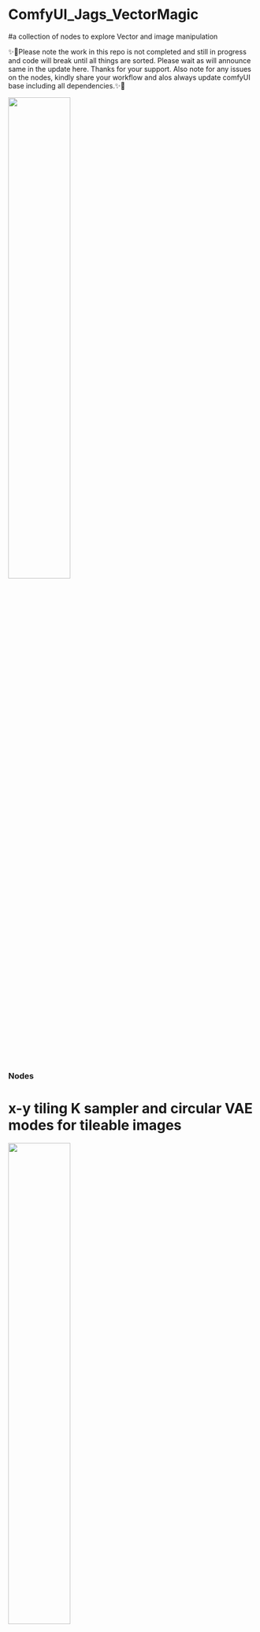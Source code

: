 # ComfyUI_Jags_VectorMagic
#a collection of nodes to explore Vector and image manipulation

✨🍬Please note the work in this repo is not completed and still in progress and code will break until all things are sorted. Please wait as will announce same in the update here.
Thanks for your support. Also note for any issues on the nodes, kindly share your workflow and alos always update comfyUI base including all dependencies.✨🍬


<img src = "images/00_01_00005_.png"  width = "50%">

### Nodes
# x-y tiling K sampler and circular VAE modes for tileable images
<img src = "images/2023-11-26_17-48-59.png"  width = "50%" >

# Segmentation using Ultralytics Yolov8 models and creating masks with same
<img src = "images/2023-12-03_23-10-27.png"  width = "50%" > </br>

<img src = "images/2023-12-03_23-02-42.png"  width = "50%" > </br>

You can see more examples of the workflow and proper selection of models for each type of segmentation masks in the <a href = "https://github.com/jags111/ComfyUI_Jags_VectorMagic/wiki">*VECTOR MAGIC WIKI* </a></br>

# Jags-Clipseg Nodes
CLIPSeg adds a minimal decoder on top of a frozen CLIP model for zero- and one-shot image segmentation.
The CLIPSeg node generates a binary mask for a given input image and text prompt.
<img src = "images/2023-12-08_14-59-13.png"  width = "50%" > </br> 
<img src = "images/2023-12-08_15-02-32.png"  width = "50%" > </br> 

**Inputs:**

- image: A torch.Tensor representing the input image.
- text: A string representing the text prompt.
- blur: A float value to control the amount of Gaussian blur applied to the mask.
- threshold: A float value to control the threshold for creating the binary mask.
- dilation_factor: A float value to control the dilation of the binary mask.

**Outputs:**

- tensor_bw: A torch.Tensor representing the binary mask.
- image_out_hm: A torch.Tensor representing the heatmap overlay on the input image.
- image_out_bw: A torch.Tensor representing the binary mask overlay on the input image.<br>

### JagsCombineSegMasks

The CombineSegMasks node combines two or optionally three masks into a single mask to improve masking of different areas.<br>

<img src = "images/2023-12-08_17-34-47.png"  width = "50%" > </br> 
<img src = "images/2023-12-08_17-40-42.png"  width = "50%" > </br> 

**Inputs:**

- image: A torch.Tensor representing the input image.
- mask1: A torch.Tensor representing the first mask.
- mask2: A torch.Tensor representing the second mask.
- mask3 (optional): A torch.Tensor representing the third mask. Defaults to None.

**Outputs:**

- combined_mask: A torch.Tensor representing the combined mask.
- image_out_hm: A torch.Tensor representing the heatmap overlay of the combined mask on the input image.
- image_out_bw: A torch.Tensor representing the binary mask overlay of the combined mask on the input image.


### Example Work flow
# x-y tiling K sampler and circular VAE modes for tileable images- workflow using SDXL
<img src = "images/JagsvectorworkSDXL_tiledsampler_explore001.png"  width = "50%" ><br>

<img src = "images/00UP-00_00003_.png"  width = "50%" >

### ComfyUI_Jags_VectorMagic- WIKI

Link to the workflow and explanations : <a href= "https://github.com/jags111/ComfyUI_Jags_VectorMagic/wiki"> **WIKI** </a>

### Dependencies
The python library <i><a href="https://github.com/danthedeckie/simpleeval" >simpleeval</a></i> is required to be installed if you wish to use the **expression Nodes**.
<pre>pip install simpleeval</pre>
Also can be installed with a simple pip command <br>
'pip install simpleeval'

A single file library for easily adding evaluatable expressions into python projects. Say you want to allow a user to set an alarm volume, which could depend on the time of day, alarm level, how many previous alarms had gone off, and if there is music playing at the time.

check Notes for more information.

## **Install:**
To install, drop the "_**ComfyUI_Jags_VectorMagic**_" folder into the "_**...\ComfyUI\custom_nodes**_" directory and restart UI.<br>
Ensure all the requirements.txt dependencies are met.<br>
But the best method is to install same from ComfyUI Manager (https://github.com/ltdrdata/ComfyUI-Manager) and search for this name in the Node list and install from there and restart the UI as it takes care of all the dependencies and installs and make it easy for you. 

Put all Seg models in comfyUI/models/Yolov8<br>
Download Yolov8 seg detector and other collections from the following resources;* <a href = "https://huggingface.co/jags/yolov8_model_segmentation-set"> *YOLOv8 model collections* </a><br>

*Ultralytics Detection models :* <a href = "https://docs.ultralytics.com/tasks/detect/"> *YOLOv8n* </a><br>

*Ultralytics Segmentation models :* <a href = "https://docs.ultralytics.com/tasks/segment/">  *YOLOv8n-seg,*   </a> </br>

*Ultralytics Pose models :* Also available incase you want to explore : <a href = "(https://docs.ultralytics.com/tasks/pose/)"> POSE MODELS (yolov8n-pose.pt yolov8s-pose.pt yolov8m-pose.pt yolov8l-pose.pt yolov8x-pose.pt yolov8x-pose-p6.pt) </a> Please note teh pose modesl need a seperate type of node to work and cannot be deployed in normal segmentaion mask node. </br>

* Face detection models - download from my huggingface repo <a href = "https://huggingface.co/jags/yolov8_model_segmentation-set"> *YOLOv8 model collections* </a> </br>

**Installing Clipseg models** <br>
ComfyUI node for  the <a href = "https://huggingface.co/docs/transformers/main/en/model_doc/clipseg" > [CLIPSeg model] </a> to generate masks for image inpainting tasks based on text prompts.<br>
Download  <a href = "https://huggingface.co/CIDAS/clipseg-rd64-refined/tree/main"> *clipseg model* </a> and place it in [comfy\models\clipseg] directory for the node to work


## Todo

[ ] Add guidance to notebook


# Comfy Resources

**ComfyUI_Jags_VectorMagic Linked Repos**
- [BlenderNeko ComfyUI_ADV_CLIP_emb](https://github.com/BlenderNeko/ComfyUI_ADV_CLIP_emb)  by@BlenderNeko
- [Chrisgoringe cg-noise](https://github.com/chrisgoringe/cg-noise)  by@Chrisgoringe
- [pythongosssss ComfyUI-Custom-Scripts](https://github.com/pythongosssss/ComfyUI-Custom-Scripts)  by@pythongosssss
- [shiimizu ComfyUI_smZNodes](https://github.com/shiimizu/ComfyUI_smZNodes)  by@shiimizu
- [LEv145_images-grid-comfyUI-plugin](https://github.com/LEv145/images-grid-comfy-plugin))  by@LEv145
- [ltdrdata-ComfyUI-Inspire-Pack](https://github.com/ltdrdata/ComfyUI-Inspire-Pack) by@ltdrdata
- [pythongosssss-ComfyUI-custom-Scripts](https://github.com/pythongosssss/ComfyUI-Custom-Scripts) by@pythongosssss
- [RockOfFire-ComfyUI_Comfyroll_CustomNodes](https://github.com/RockOfFire/ComfyUI_Comfyroll_CustomNodes) by@RockOfFire
- [biegert-ComfyUI-CLIPSeg](https://github.com/biegert/ComfyUI-CLIPSeg) by@biegert 

**Guides**:
- [Official Examples (eng)](https://comfyanonymous.github.io/ComfyUI_examples/)- 
- [ComfyUI Community Manual (eng)](https://blenderneko.github.io/ComfyUI-docs/) by @BlenderNeko

- **Extensions and Custom Nodes**:  
- [Plugins for Comfy List (eng)](https://github.com/WASasquatch/comfyui-plugins) by @WASasquatch
- [ComfyUI tag on CivitAI (eng)](https://civitai.com/tag/comfyui)-   
- [Tomoaki's personal Wiki (jap)](https://comfyui.creamlab.net/guides/) by @tjhayasaka

  ## Support
If you create a cool image with our nodes, please show your result and message us on twitter at @jags111 or @NeuralismAI .

You can join the <a href="https://discord.gg/vNVqT82W" alt="Neuralism Discord"> NEURALISM AI DISCORD </a> or <a href="https://discord.gg/UmSd4qyh" alt =Jags AI Discord > JAGS AI DISCORD </a> 
Share your work created with this model. Exchange experiences and parameters. And see more interesting custom workflows.

Support us in Patreon for more future models and new versions of AI notebooks.
- tip me on <a href="https://www.patreon.com/jags111"> [patreon]</a>

 My buymeacoffee.com pages and links are here and if you feel you are happy with my work just buy me a coffee !

 <a href="https://www.buymeacoffee.com/jagsAI"> coffee for JAGS AI</a> 

Thank you for being awesome!


<img src = "images/00_01_00009_.png"  width = "50%">

<!-- end support-pitch -->


